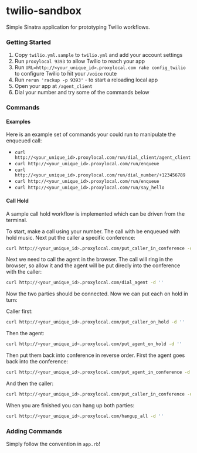 twilio-sandbox
==============

Simple Sinatra application for prototyping Twilio workflows.

### Getting Started

1. Copy `twilio.yml.sample` to `twilio.yml` and add your account settings
2. Run `proxylocal 9393` to allow Twilio to reach your app
3. Run `URL=http://<your_unique_id>.proxylocal.com rake config_twilio` to configure Twilio to hit your `/voice` route
4. Run `rerun 'rackup -p 9393'` - to start a reloading local app
5. Open your app at `/agent_client`
5. Dial your number and try some of the commands below

### Commands

#### Examples

Here is an example set of commands your could run to manipulate the enqueued call:

- `curl http://<your_unique_id>.proxylocal.com/run/dial_client/agent_client`
- `curl http://<your_unique_id>.proxylocal.com/run/enqueue`
- `curl http://<your_unique_id>.proxylocal.com/run/dial_number/+123456789`
- `curl http://<your_unique_id>.proxylocal.com/run/enqueue`
- `curl http://<your_unique_id>.proxylocal.com/run/say_hello`

#### Call Hold

A sample call hold workflow is implemented which can be driven from the terminal.

To start, make a call using your number. The call with be enqueued with hold music. Next put the caller a specific conference:
```bash
curl http://<your_unique_id>.proxylocal.com/put_caller_in_conference -d ''
```

Next we need to call the agent in the browser. The call will ring in the browser, so allow it and the agent will be
put direcly into the conference with the caller:

```bash
curl http://<your_unique_id>.proxylocal.com/dial_agent -d ''
```

Now the two parties should be connected. Now we can put each on hold in turn:

Caller first:

```bash
curl http://<your_unique_id>.proxylocal.com/put_caller_on_hold -d ''
```

Then the agent:

```bash
curl http://<your_unique_id>.proxylocal.com/put_agent_on_hold -d ''
```

Then put them back into conference in reverse order. First the agent goes back into the conference:

```bash
curl http://<your_unique_id>.proxylocal.com/put_agent_in_conference -d ''
```

And then the caller:

```bash
curl http://<your_unique_id>.proxylocal.com/put_caller_in_conference -d ''
```

When you are finished you can hang up both parties:

```bash
curl http://<your_unique_id>.proxylocal.com/hangup_all -d ''
```

### Adding Commands

Simply follow the convention in `app.rb`!

